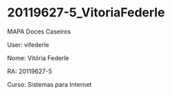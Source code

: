 # 20119627-5_VitoriaFederle
MAPA Doces Caseiros
<?php
  <p>User: vifederle</p>
  <p>Nome: Vitória Federle</p>
  <p>RA: 20119627-5</p>
  <p>Curso: Sistemas para Internet</p>
